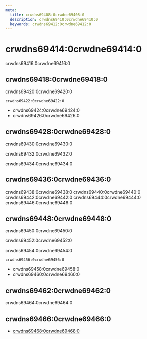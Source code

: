 ```yaml
---
meta:
  title: crwdns69408:0crwdne69408:0
  description: crwdns69410:0crwdne69410:0
  keywords: crwdns69412:0crwdne69412:0
---
```


# crwdns69414:0crwdne69414:0

crwdns69416:0crwdne69416:0

<entry-ad />

## crwdns69418:0crwdne69418:0

crwdns69420:0crwdne69420:0

`crwdns69422:0crwdne69422:0`

- crwdns69424:0crwdne69424:0
- crwdns69426:0crwdne69426:0

## crwdns69428:0crwdne69428:0

crwdns69430:0crwdne69430:0

  crwdns69432:0crwdne69432:0

  crwdns69434:0crwdne69434:0

## crwdns69436:0crwdne69436:0

crwdns69438:0crwdne69438:0
<alert type="success">crwdns69440:0crwdne69440:0</alert>
<alert type="info">crwdns69442:0crwdne69442:0</alert>
<alert type="warning">crwdns69444:0crwdne69444:0</alert>
<alert type="error">crwdns69446:0crwdne69446:0</alert>

## crwdns69448:0crwdne69448:0

crwdns69450:0crwdne69450:0

  crwdns69452:0crwdne69452:0

  crwdns69454:0crwdne69454:0

  `crwdns69456:0crwdne69456:0`

- crwdns69458:0crwdne69458:0
- crwdns69460:0crwdne69460:0

## crwdns69462:0crwdne69462:0

crwdns69464:0crwdne69464:0

## crwdns69466:0crwdne69466:0

- [crwdns69468:0crwdne69468:0]()

<backmatter />

